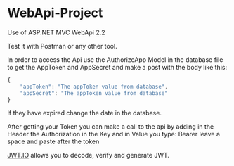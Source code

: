 # WebApi-Project
Use of ASP.NET MVC WebApi 2.2 

Test it with Postman or any other tool.

In order to access the Api use the AuthorizeApp Model in the database file to get the AppToken and AppSecret and make a post with the body like this:
```javascript
{
	"appToken": "The appToken value from database",
	"appSecret": "The appToken value from database"
}
```
If they have expired change the date in the database.

After getting your Token you can make a call to the api by adding in the Header the Authorization in the Key and in Value you type: Bearer leave a space and paste after the token


[JWT.IO](https://jwt.io/) allows you to decode, verify and generate JWT.
